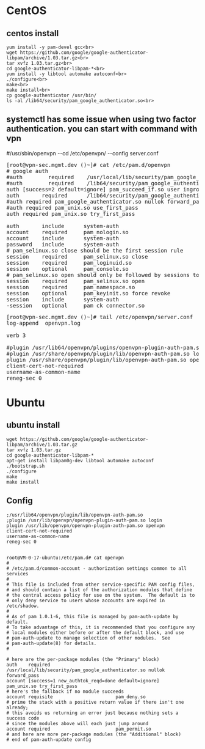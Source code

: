 # CentOS

## centos install

    yum install -y pam-devel gcc<br>
    wget https://github.com/google/google-authenticator-libpam/archive/1.03.tar.gz<br>
    tar xvfz 1.03.tar.gz<br>
    cd google-authenticator-libpam-*<br>
    yum install -y libtool automake autoconf<br>
    ./configure<br>
    make<br>
    make install<br>
    cp google-authenticator /usr/bin/
    ls -al /lib64/security/pam_google_authenticator.so<br>


## systemctl has some issue when using two factor authentication.  you can start with command with vpn
#/usr/sbin/openvpn --cd /etc/openvpn/ --config server.conf

<pre>
[root@vpn-sec.mgmt.dev ()~]# cat /etc/pam.d/openvpn
# google auth
#auth        required    /usr/local/lib/security/pam_google_authenticator.so
#auth        required    /lib64/security/pam_google_authenticator.so
auth [success=2 default=ignore] pam_succeed_if.so user ingroup sec
auth       required      /lib64/security/pam_google_authenticator.so nullok forward_pass
#auth required pam_google_authenticator.so nullok forward_pass
#auth required pam_unix.so use_first_pass
auth required pam_unix.so try_first_pass

auth       include      system-auth
account    required     pam_nologin.so
account    include      system-auth
password   include      system-auth
# pam_selinux.so close should be the first session rule
session    required     pam_selinux.so close
session    required     pam_loginuid.so
session    optional     pam_console.so
# pam_selinux.so open should only be followed by sessions to be executed in the user context
session    required     pam_selinux.so open
session    required     pam_namespace.so
session    optional     pam_keyinit.so force revoke
session    include      system-auth
-session   optional     pam_ck_connector.so
</pre>
<pre>
[root@vpn-sec.mgmt.dev ()~]# tail /etc/openvpn/server.conf
log-append  openvpn.log

verb 3

#plugin /usr/lib64/openvpn/plugins/openvpn-plugin-auth-pam.so login
#plugin /usr/share/openvpn/plugin/lib/openvpn-auth-pam.so login
plugin /usr/share/openvpn/plugin/lib/openvpn-auth-pam.so openvpn
client-cert-not-required
username-as-common-name
reneg-sec 0
</pre>


# Ubuntu


## ubuntu install
  
    wget https://github.com/google/google-authenticator-libpam/archive/1.03.tar.gz
    tar xvfz 1.03.tar.gz
    cd google-authenticator-libpam-*
    apt-get install libpam0g-dev libtool automake autoconf
    ./bootstrap.sh
    ./configure
    make
    make install
    
## Config

    ;/usr/lib64/openvpn/plugin/lib/openvpn-auth-pam.so
    ;plugin /usr/lib/openvpn/openvpn-plugin-auth-pam.so login
    plugin /usr/lib/openvpn/openvpn-plugin-auth-pam.so openvpn
    client-cert-not-required
    username-as-common-name
    reneg-sec 0


    root@VM-0-17-ubuntu:/etc/pam.d# cat openvpn
    #
    # /etc/pam.d/common-account - authorization settings common to all services
    #
    # This file is included from other service-specific PAM config files,
    # and should contain a list of the authorization modules that define
    # the central access policy for use on the system.  The default is to
    # only deny service to users whose accounts are expired in /etc/shadow.
    #
    # As of pam 1.0.1-6, this file is managed by pam-auth-update by default.
    # To take advantage of this, it is recommended that you configure any
    # local modules either before or after the default block, and use
    # pam-auth-update to manage selection of other modules.  See
    # pam-auth-update(8) for details.
    #

    # here are the per-package modules (the "Primary" block)
    auth    required                        /usr/local/lib/security/pam_google_authenticator.so nullok forward_pass
    account [success=1 new_authtok_reqd=done default=ignore]        pam_unix.so try_first_pass
    # here's the fallback if no module succeeds
    account requisite                       pam_deny.so
    # prime the stack with a positive return value if there isn't one already;
    # this avoids us returning an error just because nothing sets a success code
    # since the modules above will each just jump around
    account required                        pam_permit.so
    # and here are more per-package modules (the "Additional" block)
    # end of pam-auth-update config

